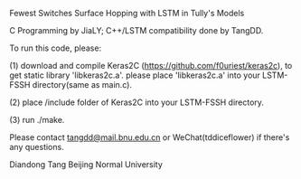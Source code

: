 Fewest Switches Surface Hopping with LSTM in Tully's Models 

C Programming by JiaLY;
C++/LSTM compatibility done by TangDD.

To run this code, please:

(1) download and compile Keras2C (https://github.com/f0uriest/keras2c), to get static library 'libkeras2c.a'.
    please place 'libkeras2c.a' into your LSTM-FSSH directory(same as main.c).

(2) place /include folder of Keras2C into your LSTM-FSSH directory.

(3) run ./make.

Please contact tangdd@mail.bnu.edu.cn or WeChat(tddiceflower) if there's any questions.

Diandong Tang
Beijing Normal University

